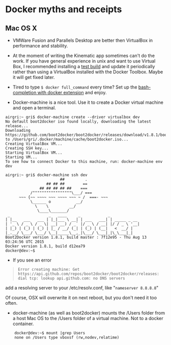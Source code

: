 # Docker myths and receipts

## Mac OS X

* VMWare Fusion and Parallels Desktop are better then VirtualBox in performance and stability.

* At the moment of writing the Kinematic app sometimes can't do the work. If you have general experience in unix and want to use Virtual Box, I recommended installing a [test build](https://www.virtualbox.org/wiki/Testbuilds) and update it periodically rather than using a VirtualBox installed with the Docker Toolbox. Maybe it will get fixed later.

* Tired to type `$ docker full_command` every time?
Set up the [bash-completion with docker extension](http://stackoverflow.com/a/26132452) and enjoy.

* Docker-machine is a nice tool. Use it to create a Docker virtual machine and open a terminal.

```
airgri:~ gri$ docker-machine create --driver virtualbox dev
No default boot2docker iso found locally, downloading the latest release...
Downloading https://github.com/boot2docker/boot2docker/releases/download/v1.8.1/boot2docker.iso to /Users/gri/.docker/machine/cache/boot2docker.iso...
Creating VirtualBox VM...
Creating SSH key...
Starting VirtualBox VM...
Starting VM...
To see how to connect Docker to this machine, run: docker-machine env dev

airgri:~ gri$ docker-machine ssh dev
                        ##         .
                  ## ## ##        ==
               ## ## ## ## ##    ===
           /"""""""""""""""""\___/ ===
      ~~~ {~~ ~~~~ ~~~ ~~~~ ~~~ ~ /  ===- ~~~
           \______ o           __/
             \    \         __/
              \____\_______/
 _                 _   ____     _            _
| |__   ___   ___ | |_|___ \ __| | ___   ___| | _____ _ __
| '_ \ / _ \ / _ \| __| __) / _` |/ _ \ / __| |/ / _ \ '__|
| |_) | (_) | (_) | |_ / __/ (_| | (_) | (__|   <  __/ |
|_.__/ \___/ \___/ \__|_____\__,_|\___/ \___|_|\_\___|_|
Boot2Docker version 1.8.1, build master : 7f12e95 - Thu Aug 13 03:24:56 UTC 2015
Docker version 1.8.1, build d12ea79
docker@dev:~$
```

* If you see an error

> `Error creating machine: Get https://api.github.com/repos/boot2docker/boot2docker/releases: dial tcp: lookup api.github.com: no DNS servers`

add a resolving server to your /etc/resolv.conf, like "`nameserver 8.8.8.8`"


Of course, OSX will overwrite it on next reboot, but you don't need it too often.

* docker-machine (as well as boot2docker) mounts the /Users folder from a host Mac OS to the /Users folder of a virtual machine. Not to a docker container.

```
	docker@dev:~$ mount |grep Users
	none on /Users type vboxsf (rw,nodev,relatime)
```
